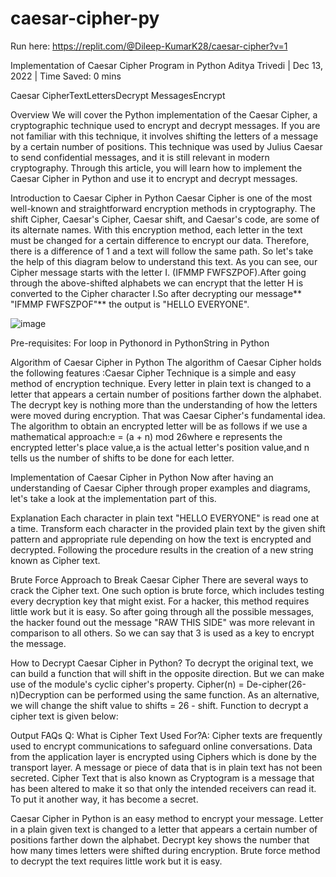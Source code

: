 # caesar-cipher-py

Run here: https://replit.com/@Dileep-KumarK28/caesar-cipher?v=1

Implementation of Caesar Cipher Program in Python
   Aditya Trivedi  |     Dec 13, 2022  |     Time Saved: 0 mins

Caesar CipherTextLettersDecrypt MessagesEncrypt

Overview
We will cover the Python implementation of the Caesar Cipher, a cryptographic technique used to encrypt and decrypt messages. If you are not familiar with this technique, it involves shifting the letters of a message by a certain number of positions. This technique was used by Julius Caesar to send confidential messages, and it is still relevant in modern cryptography. Through this article, you will learn how to implement the Caesar Cipher in Python and use it to encrypt and decrypt messages.

Introduction to Caesar Cipher in Python
Caesar Cipher is one of the most well-known and straightforward encryption methods in cryptography. The shift Cipher, Caesar's Cipher, Caesar shift, and Caesar's code, are some of its alternate names. With this encryption method, each letter in the text must be changed for a certain difference to encrypt our data. Therefore, there is a difference of 1 and a text will follow the same path. So let's take the help of this diagram below to understand this text. As you can see, our Cipher message starts with the letter I. (IFMMP FWFSZPOF).After going through the above-shifted alphabets we can encrypt that the letter H is converted to the Cipher character I.So after decrypting our message** "IFMMP FWFSZPOF"** the output is "HELLO EVERYONE".

![image](https://github.com/ddileep01/caesar-cipher-py/assets/115636822/4c49fd66-8d3a-4da3-8d81-409afd2e093c)


Pre-requisites:
For loop in Pythonord in PythonString in Python

Algorithm of Caesar Cipher in Python
The algorithm of Caesar Cipher holds the following features :Caesar Cipher Technique is a simple and easy method of encryption technique. Every letter in plain text is changed to a letter that appears a certain number of positions farther down the alphabet. The decrypt key is nothing more than the understanding of how the letters were moved during encryption. That was Caesar Cipher's fundamental idea. The algorithm to obtain an encrypted letter will be as follows if we use a mathematical approach:e = (a + n) mod 26where e represents the encrypted letter's place value,a is the actual letter's position value,and n tells us the number of shifts to be done for each letter.

Implementation of Caesar Cipher in Python
Now after having an understanding of Caesar Cipher through proper examples and diagrams, let's take a look at the implementation part of this.

Explanation
Each character in plain text "HELLO EVERYONE" is read one at a time. Transform each character in the provided plain text by the given shift pattern and appropriate rule depending on how the text is encrypted and decrypted. Following the procedure results in the creation of a new string known as Cipher text.

Brute Force Approach to Break Caesar Cipher
There are several ways to crack the Cipher text. One such option is brute force, which includes testing every decryption key that might exist. For a hacker, this method requires little work but it is easy. So after going through all the possible messages, the hacker found out the message "RAW THIS SIDE" was more relevant in comparison to all others. So we can say that 3 is used as a key to encrypt the message.

How to Decrypt Caesar Cipher in Python?
To decrypt the original text, we can build a function that will shift in the opposite direction. But we can make use of the module's cyclic cipher's property. Cipher(n) = De-cipher(26-n)Decryption can be performed using the same function. As an alternative, we will change the shift value to shifts = 26 - shift. Function to decrypt a cipher text is given below:

Output
FAQs
Q: What is Cipher Text Used For?A: Cipher texts are frequently used to encrypt communications to safeguard online conversations. Data from the application layer is encrypted using Ciphers which is done by the transport layer. A message or piece of data that is in plain text has not been secreted. Cipher Text that is also known as Cryptogram is a message that has been altered to make it so that only the intended receivers can read it. To put it another way, it has become a secret.

Caesar Cipher in Python is an easy method to encrypt your message. Letter in a plain given text is changed to a letter that appears a certain number of positions farther down the alphabet. Decrypt key shows the number that how many times letters were shifted during encryption. Brute force method to decrypt the text requires little work but it is easy.

